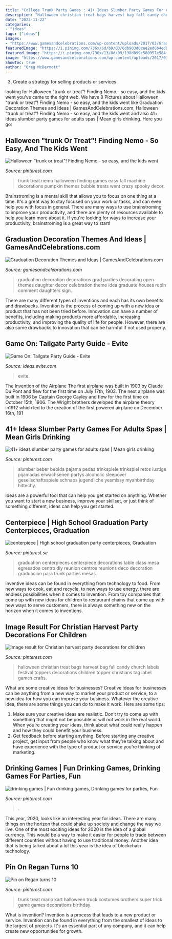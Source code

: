 ```yaml
---
title: "College Trunk Party Games : 41+ Ideas Slumber Party Games For Adults Spas"
description: "Halloween christian treat bags harvest bag fall candy church labels festival toppers decorations children topper christians tag label games crafts"
date: "2022-11-22"
categories:
- "ideas"
tags: ["ideas"]
images:
- "https://www.gamesandcelebrations.com/wp-content/uploads/2017/03/Graduation-Decorations-1024x768.jpg"
featuredImage: "https://i.pinimg.com/736x/6d/b9/03/6db903d0cee2ed6b4ed92e0d0f000b93.jpg"
featured_image: "https://i.pinimg.com/736x/13/8d/09/138d099c580957e584f4eed29033429f.jpg"
image: "https://www.gamesandcelebrations.com/wp-content/uploads/2017/03/Graduation-Decorations-1024x768.jpg"
ShowToc: true
author: "Greg McDermott"
---
```



3. Create a strategy for selling products or services 

	

		
looking for Halloween &quot;trunk or treat&quot;! Finding Nemo - so easy, and the kids went you've came to the right web. We have 8 Pictures about Halloween &quot;trunk or treat&quot;! Finding Nemo - so easy, and the kids went like Graduation Decoration Themes and Ideas | GamesAndCelebrations.com, Halloween &quot;trunk or treat&quot;! Finding Nemo - so easy, and the kids went and also 41+ ideas slumber party games for adults spas | Mean girls drinking. Here you go:
		
    
## Halloween &quot;trunk Or Treat&quot;! Finding Nemo - So Easy, And The Kids Went

<img loading=lazy src="https://i.pinimg.com/736x/8c/b8/8f/8cb88f37f37ca34f3fb236c067ab3006--halloween-games-halloween-ideas.jpg" onerror="this.onerror=null;this.src='https://tse4.mm.bing.net/th?id=OIP.HWcXFR-6rHQHiF6r8Pe7NQHaJ4&amp;pid=15.1';" alt="Halloween &quot;trunk or treat&quot;! Finding Nemo - so easy, and the kids went">

_Source: pinterest.com_

>trunk treat nemo halloween finding games easy fall machine decorations pumpkin themes bubble treats went crazy spooky decor. 

	

Brainstroming is a mental skill that allows you to focus on one thing at a time. It's a great way to stay focused on your work or tasks, and can even help you with focus in general. There are many ways to use brainstroming to improve your productivity, and there are plenty of resources available to help you learn more about it. If you're looking for ways to increase your productivity, brainstroming is a great way to start!

    
## Graduation Decoration Themes And Ideas | GamesAndCelebrations.com

<img loading=lazy src="https://www.gamesandcelebrations.com/wp-content/uploads/2017/03/Graduation-Decorations-1024x768.jpg" onerror="this.onerror=null;this.src='https://tse4.mm.bing.net/th?id=OIP.32kPd8GkWkhut45OCzki3AHaFj&amp;pid=15.1';" alt="Graduation Decoration Themes and Ideas | GamesAndCelebrations.com">

_Source: gamesandcelebrations.com_

>graduation decoration decorations grad parties decorating open themes daughter decor celebration theme idea graduate houses repin comment daughters sign. 

	

There are many different types of inventions and each has its own benefits and drawbacks.
Invention is the process of coming up with a new idea or product that has not been tried before. Innovation can have a number of benefits, including making products more affordable, increasing productivity, and improving the quality of life for people. However, there are also some drawbacks to innovation that can be harmful if not used properly.

    
## Game On: Tailgate Party Guide - Evite

<img loading=lazy src="http://ideas.evite.com/media/Tailgating-18-595.jpg" onerror="this.onerror=null;this.src='https://tse4.mm.bing.net/th?id=OIP.Hq93vX1Q2_xKhopHe9l3KAHaLH&amp;pid=15.1';" alt="Game On: Tailgate Party Guide - Evite">

_Source: ideas.evite.com_

>evite. 

	

The Invention of the Airplane
The first airplane was built in 1903 by Claude Du Pont and flew for the first time on July 17th, 1903. The next airplane was built in 1906 by Captain George Cayley and flew for the first time on October 15th, 1906. The Wright brothers developed the airplane theory in1912 which led to the creation of the first powered airplane on December 16th, 191
    
## 41+ Ideas Slumber Party Games For Adults Spas | Mean Girls Drinking

<img loading=lazy src="https://i.pinimg.com/736x/7c/d0/b2/7cd0b2e569deb6999807e5af98742ba9.jpg" onerror="this.onerror=null;this.src='https://tse1.mm.bing.net/th?id=OIP.PbsXJbxnN2q6zWzYHHWRewAAAA&amp;pid=15.1';" alt="41+ ideas slumber party games for adults spas | Mean girls drinking">

_Source: pinterest.com_

>slumber beber bebida pajama pedas trinkspiele trinkspiel retos lustige pijamadas erwachsenen partys alcoholic sleepover gesellschaftsspiele schnaps jugendliche yesmissy myahbirthday hittechy. 

	

Ideas are a powerful tool that can help you get started on anything. Whether you want to start a new business, improve your skillset, or just think of something different, ideas can help you get started.

    
## Centerpiece | High School Graduation Party Centerpieces, Graduation

<img loading=lazy src="https://i.pinimg.com/originals/a2/89/fd/a289fdd83f3b546ce85b69f543da1724.jpg" onerror="this.onerror=null;this.src='https://tse4.mm.bing.net/th?id=OIP.P4y5ai8CaL1_FcreIkU9mQHaJ4&amp;pid=15.1';" alt="centerpiece | High school graduation party centerpieces, Graduation">

_Source: pinterest.se_

>graduation centerpieces centerpiece decorations table class mesa egresados centro diy reunion centros reunions deco decoration graduacion para trunk parties mesas. 

	

inventive ideas can be found in everything from technology to food. From new ways to cook, eat and recycle, to new ways to use energy, there are endless possibilities when it comes to invention. From toy companies that come up with new ideas for children to restaurant chains that come up with new ways to serve customers, there is always something new on the horizon when it comes to inventions.

    
## Image Result For Christian Harvest Party Decorations For Children

<img loading=lazy src="https://i.pinimg.com/736x/6d/b9/03/6db903d0cee2ed6b4ed92e0d0f000b93.jpg" onerror="this.onerror=null;this.src='https://tse4.mm.bing.net/th?id=OIP.Z3Puj5X9aKUwCQRwEIFOkgHaGw&amp;pid=15.1';" alt="Image result for Christian harvest party decorations for children">

_Source: pinterest.com_

>halloween christian treat bags harvest bag fall candy church labels festival toppers decorations children topper christians tag label games crafts. 

	

What are some creative ideas for businesses?
Creative ideas for businesses can be anything from a new way to market your product or service, to a new idea for how you can improve your business. Whatever the creative idea, there are some things you can do to make it work. Here are some tips: 
1. Make sure your creative ideas are realistic. Don’t try to come up with something that might not be possible or will not work in the real world. When you’re creating your ideas, think about what could really happen and how they could benefit your business. 
2. Get feedback before starting anything. Before starting any creative project, get input from people who know what they’re talking about and have experience with the type of product or service you’re thinking of marketing.

    
## Drinking Games | Fun Drinking Games, Drinking Games For Parties, Fun

<img loading=lazy src="https://i.pinimg.com/736x/c9/f2/46/c9f24692441bf832cd25dd9958d176b9.jpg" onerror="this.onerror=null;this.src='https://tse3.mm.bing.net/th?id=OIP.WC9Ed3tYEdFSEs7wGOyNpAHaNL&amp;pid=15.1';" alt="drinking games | Fun drinking games, Drinking games for parties, Fun">

_Source: pinterest.com_

>. 

	

This year, 2020, looks like an interesting year for ideas. There are many things on the horizon that could shake up society and change the way we live. One of the most exciting ideas for 2020 is the idea of a global currency. This would be a way to make it easier for people to trade between different countries without having to use traditional money. Another idea that is being talked about a lot this year is the idea of blockchain technology.

    
## Pin On Regan Turns 10

<img loading=lazy src="https://i.pinimg.com/736x/13/8d/09/138d099c580957e584f4eed29033429f.jpg" onerror="this.onerror=null;this.src='https://tse1.mm.bing.net/th?id=OIP.BEJAzIKC3REMy3ysSvgifQHaLH&amp;pid=15.1';" alt="Pin on Regan turns 10">

_Source: pinterest.com_

>trunk treat mario kart halloween truck costumes brothers super trick game games decorations birthday. 

	

What is invention?
Invention is a process that leads to a new product or service. Invention can be found in everything from the smallest of ideas to the largest of projects. It's an essential part of any company, and it can help create new opportunities for growth.

